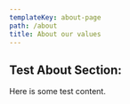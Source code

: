 ```yaml
---
templateKey: about-page
path: /about
title: About our values
---
```

## Test About Section: 
Here is some test content. 